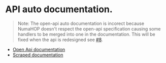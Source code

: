 # API auto documentation.

> Note: The open-api auto documentation is incorect because NumaHOP doesn't respect the open-api specification causing some handlers to be merged into one in the documentation. This will be fixed when the api is redesigned see [#8](https://github.com/biblibre/NumaHOP-code/issues/8).

- [Open Api documentation](./api/open-api.md)
- [Scraped documentation](./api/index.md)
